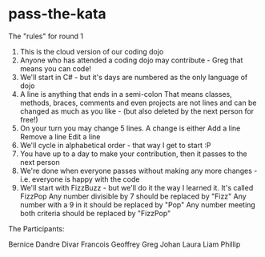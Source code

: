 # pass-the-kata

The "rules" for round 1
1. This is the cloud version of our coding dojo
2. Anyone who has attended a coding dojo may contribute - Greg that means you can code!
3. We'll start in C# - but it's days are numbered as the only language of dojo
4. A line is anything that ends in a semi-colon
    That means classes, methods, braces, comments and even projects are not lines and can be changed as much as you like - (but also deleted by the next person for free!)
5. On your turn you may change 5 lines. A change is either
    Add a line
    Remove a line
    Edit a line
6. We'll cycle in alphabetical order - that way I get to start :P
7. You have up to a day to make your contribution, then it passes to the next person
8. We're done when everyone passes without making any more changes - i.e. everyone is happy with the code
9. We'll start with FizzBuzz - but we'll do it the way I learned it. 
    It's called FizzPop
    Any number divisible by 7 should be replaced by "Fizz"
    Any number with a 9 in it should be replaced by "Pop"
    Any number meeting both criteria should be replaced by "FizzPop"
    
The Participants:

Bernice
Dandre
Divar 
Francois 
Geoffrey 
Greg 
Johan
Laura 
Liam
Phillip




